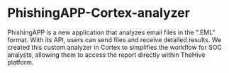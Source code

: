 # PhishingAPP-Cortex-analyzer
PhishingAPP is a new application that analyzes email files in the ".EML" format. With its API, users can send files and receive detailed results. We created this custom analyzer in Cortex to simplifies the workflow for SOC analysts, allowing them to access the report directly within TheHive platform.

